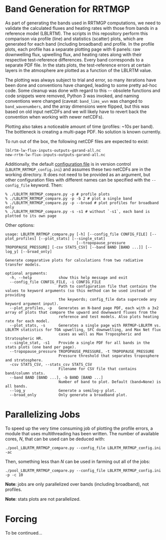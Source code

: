 # Band Generation for RRTMGP

As part of generating the bands used in RRTMGP computations, we need to validate the calculated fluxes and heating rates with those from bands in a reference model (LBLRTM). The scripts in this repository perform this comparison via profile (line) and statistics (scatter) plots, which are generated for each band (including broadband) and profile. In the profile plots, each profile has a separate plotting page with 6 panels: raw downwelling flux, upwelling flux, and heating rates along with their respective test-reference differences. Every band corresponds to a separate PDF file. In the stats plots, the test-reference errors at certain layers in the atmosphere are plotted as a function of the LBLRTM value.

The plotting was always subject to trial and error, so many iterations have been done and conventions have changed, leading to some pretty ad-hoc code. Some cleanup was done with regard to this -- obsolete functions and code snippets were removed, Python 3 was invoked, and naming conventions were changed (caveat: `band_lims_wvn` was changed to `band_wavenumbers`, and the array dimensions were flipped, but this was based on old input netCDFs and we will likely have to revert back the convention when working with newer netCDFs).

Plotting also takes a noticeable amount of time (profiles: ~10s per band). The bottleneck is creating a multi-page PDF. No solution is known currently.

To run out of the box, the following netCDF files are expected to exist:

```
lblrtm-lw-flux-inputs-outputs-garand-all.nc
new-rrtm-lw-flux-inputs-outputs-garand-all.nc
```

Additionally, the default [configuration file](https://docs.python.org/3/library/configparser.html#quick-start) is in version control (`LBLRTM_RRTMGP_config.ini`) and assumes these two netCDFs are in the working directory. It does not need to be provided as an argument, but other configuration files with different names can be specified with the `--config_file` keyword. Then:

```
% ./LBLRTM_RRTMGP_compare.py -p # profile plots
% ./LBLRTM_RRTMGP_compare.py -p -b 2 # plot a single band
% ./LBLRTM_RRTMGP_compare.py -p --broad # plot profiles for broadband only
% ./LBLRTM_RRTMGP_compare.py -s -s1 # without `-s1`, each band is plotted to its own page
```

Other options:

```
usage: LBLRTM_RRTMGP_compare.py [-h] [--config_file CONFIG_FILE] [--plot_profiles] [--plot_stats] [--single_stat]
                                [--tropopause_pressure TROPOPAUSE_PRESSURE] [-csv STATS_CSV] [--band BAND [BAND ...]] [--log_y] [--broad_only]

Generate comparative plots for calculations from two radiative transfer models.

optional arguments:
  -h, --help            show this help message and exit
  --config_file CONFIG_FILE, -i CONFIG_FILE
                        Path to configuration file that contains the values to keyword arguments (so this method can be used instead of providing
                        the keywords; config_file data supercede any keyword argument input).
  --plot_profiles, -p   Generates an N-band page PDF, each with a 3x2 array of plots that compare the upward and downwward fluxes from the
                        reference and test models. Also plots heating rate for each model.
  --plot_stats, -s      Generates a single page with RRTMGP-LBLRTM vs. LBLRTM statistics for TOA upwelling, SFC downwelling, and Max Net flux
                        cases as well as Max Tropospheric and Stratospheric HR.
  --single_stat, -s1    Provide a single PDF for all bands in the stats plots (one band per page).
  --tropopause_pressure TROPOPAUSE_PRESSURE, -t TROPOPAUSE_PRESSURE
                        Pressure threshold that separates troposphere and stratosphere.
  -csv STATS_CSV, --stats_csv STATS_CSV
                        Filename for CSV file that contains band/column stats.
  --band BAND [BAND ...], -b BAND [BAND ...]
                        Number of band to plot. Default (band=None) is all bands.
  --log_y               Generate a semilog-y plot.
  --broad_only          Only generate a broadband plot.
```

# Parallelizing Jobs

To speed up the very time consuming job of plotting the profile errors, a module that uses multithreading has been written. The number of available cores, _N_, that can be used can be deduced with:

```
./pool_LBLRTM_RRTMGP_compare.py --config_file LBLRTM_RRTMGP_config.ini -ac
```

Then, something less than _N_ can be used in farming out all of the jobs:

```
./pool_LBLRTM_RRTMGP_compare.py --config_file LBLRTM_RRTMGP_config.ini -p -c 10
```

**Note**: jobs are only parallelized over bands (including broadband), not profiles.

**Note**: stats plots are not parallelized.

# Forcing

To be continued...
